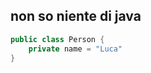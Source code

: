 ## non so niente di java

```java title="Person.java"
public class Person {
    private name = "Luca"
}
```
